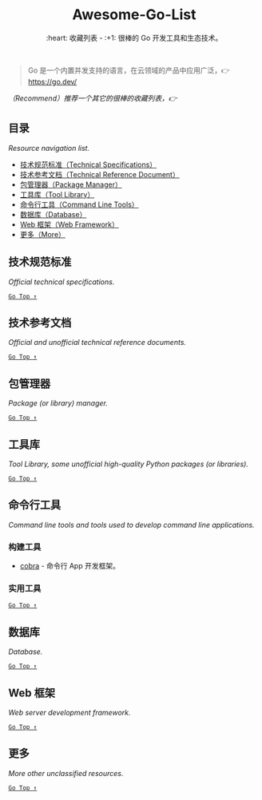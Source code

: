 <div align="center">
  <h1>Awesome-Go-List</h1>

  <p>:heart: 收藏列表 - :+1: 很棒的 Go 开发工具和生态技术。</p>
</div>

<br />

> Go 是一个内置并发支持的语言，在云领域的产品中应用广泛，:point_right: https://go.dev/

_（Recommend）推荐一个其它的很棒的收藏列表，:point_right:_

## 目录

_Resource navigation list._

- [技术规范标准（Technical Specifications）](#技术规范标准)
- [技术参考文档（Technical Reference Document）](#技术参考文档)
- [包管理器（Package Manager）](#包管理器)
- [工具库（Tool Library）](#工具库)
- [命令行工具（Command Line Tools）](#命令行工具)
- [数据库（Database）](#数据库)
- [Web 框架（Web Framework）](#web-框架)
- [更多（More）](#更多)

## 技术规范标准

_Official technical specifications._

[`Go Top ↑`](#awesome-go-list)

## 技术参考文档

_Official and unofficial technical reference documents._

[`Go Top ↑`](#awesome-go-list)

## 包管理器

_Package (or library) manager._

[`Go Top ↑`](#awesome-go-list)

## 工具库

_Tool Library, some unofficial high-quality Python packages (or libraries)._

[`Go Top ↑`](#awesome-python-list)

## 命令行工具

_Command line tools and tools used to develop command line applications._

### 构建工具

- [cobra](https://cobra.dev/) - 命令行 App 开发框架。

### 实用工具

[`Go Top ↑`](#awesome-go-list)

## 数据库

_Database._

[`Go Top ↑`](#awesome-go-list)

## Web 框架

_Web server development framework._

[`Go Top ↑`](#awesome-python-list)

## 更多

_More other unclassified resources._

[`Go Top ↑`](#awesome-go-list)
